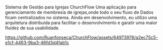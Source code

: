 Sistema de Gestão para Igrejas ChurchFlow 
Uma aplicação para gerenciamento de membresia de igrejas,onde todo o seu fluxo de Dados ficam centralizados no sistema.
Ainda em desenvolvimento, eu utilizo uma arquitetura distribuída para facilitar o desenvolvimento e garatir uma maior fluidez de sua usabilidade.



https://github.com/Ruanfonseca/ChurchFlow/assets/64973978/a2ec75c5-e1cf-4463-9ba3-46fd3d4fab1c

